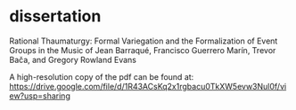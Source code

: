 # dissertation
Rational Thaumaturgy: Formal Variegation and the Formalization of Event Groups in the Music of Jean Barraqué, Francisco Guerrero Marín, Trevor Bača, and Gregory Rowland Evans

A high-resolution copy of the pdf can be found at: https://drive.google.com/file/d/1R43ACsKq2x1rgbacu0TkXW5evw3Nul0f/view?usp=sharing
